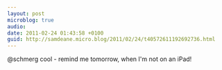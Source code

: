 ```yaml
---
layout: post
microblog: true
audio: 
date: 2011-02-24 01:43:58 +0100
guid: http://samdeane.micro.blog/2011/02/24/t40572611192692736.html
---
```

@schmerg cool - remind me tomorrow, when I'm not on an iPad!
